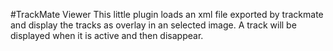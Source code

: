 #TrackMate Viewer
This little plugin loads an xml file exported by trackmate and display the 
tracks as overlay in an selected image. A track will be displayed when it is 
active and then disappear.
